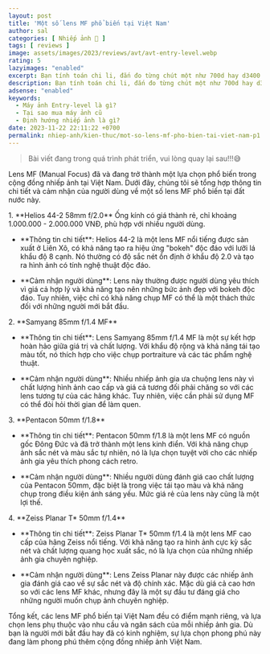 ```yaml
---
layout: post
title: 'Một số lens MF phổ biến tại Việt Nam'
author: sal
categories: [ Nhiếp ảnh 📸 ]
tags: [ reviews ]
image: assets/images/2023/reviews/avt/avt-entry-level.webp
rating: 5
lazyimages: "enabled"
excerpt: Bạn tính toán chi li, đắn đo từng chút một như 700d hay d3400 chụp nét hơn, thì bài viết này là của bạn. Những chiếc máy entry-level rẻ những cũng là đắt. Tại sao vậy?
description: Bạn tính toán chi li, đắn đo từng chút một như 700d hay d3400 chụp nét hơn, thì bài viết này là của bạn. Những chiếc máy entry-level rẻ những cũng là đắt. Tại sao vậy?
adsense: "enabled"
keywords:
  - Máy ảnh Entry-level là gì?
  - Tại sao mua máy ảnh cũ
  - Định hướng nhiếp ảnh là gì?
date: 2023-11-22 22:11:22 +0700
permalink: nhiep-anh/kien-thuc/mot-so-lens-mf-pho-bien-tai-viet-nam-p1
---
```


> Bài viết đang trong quá trình phát triển, vui lòng quay lại sau!!!😅

Lens MF (Manual Focus) đã và đang trở thành một lựa chọn phổ biến trong cộng đồng nhiếp ảnh tại Việt Nam. Dưới đây, chúng tôi sẽ tổng hợp thông tin chi tiết và cảm nhận của người dùng về một số lens MF phổ biến tại đất nước này.

1\. \*\*Helios 44-2 58mm f/2.0\*\* Ống kính có giá thành rẻ, chỉ khoảng 1.000.000 - 2.000.000 VNĐ, phù hợp với nhiều người dùng.
  - \*\*Thông tin chi tiết\*\*: Helios 44-2 là một lens MF nổi tiếng được sản xuất ở Liên Xô, có khả năng tạo ra hiệu ứng "bokeh" độc đáo với lưỡi lá khẩu độ 8 cạnh. Nó thường có độ sắc nét ổn định ở khẩu độ 2.0 và tạo ra hình ảnh có tính nghệ thuật độc đáo.

  - \*\*Cảm nhận người dùng\*\*: Lens này thường được người dùng yêu thích vì giá cả hợp lý và khả năng tạo nên những bức ảnh đẹp với bokeh độc đáo. Tuy nhiên, việc chỉ có khả năng chụp MF có thể là một thách thức đối với những người mới bắt đầu.

2\. \*\*Samyang 85mm f/1.4 MF\*\*
  - \*\*Thông tin chi tiết\*\*: Lens Samyang 85mm f/1.4 MF là một sự kết hợp hoàn hảo giữa giá trị và chất lượng. Với khẩu độ rộng và khả năng tái tạo màu tốt, nó thích hợp cho việc chụp portraiture và các tác phẩm nghệ thuật.

  - \*\*Cảm nhận người dùng\*\*: Nhiều nhiếp ảnh gia ưa chuộng lens này vì chất lượng hình ảnh cao cấp và giá cả tương đối phải chăng so với các lens tương tự của các hãng khác. Tuy nhiên, việc cần phải sử dụng MF có thể đòi hỏi thời gian để làm quen.

3\. \*\*Pentacon 50mm f/1.8\*\*
  - \*\*Thông tin chi tiết\*\*: Pentacon 50mm f/1.8 là một lens MF có nguồn gốc Đông Đức và đã trở thành một lens kinh điển. Với khả năng chụp ảnh sắc nét và màu sắc tự nhiên, nó là lựa chọn tuyệt vời cho các nhiếp ảnh gia yêu thích phong cách retro.

  - \*\*Cảm nhận người dùng\*\*: Nhiều người dùng đánh giá cao chất lượng của Pentacon 50mm, đặc biệt là trong việc tái tạo màu và khả năng chụp trong điều kiện ánh sáng yếu. Mức giá rẻ của lens này cũng là một lợi thế.

4\. \*\*Zeiss Planar T\* 50mm f/1.4\*\*
  - \*\*Thông tin chi tiết\*\*: Zeiss Planar T\* 50mm f/1.4 là một lens MF cao cấp của hãng Zeiss nổi tiếng. Với khả năng tạo ra hình ảnh cực kỳ sắc nét và chất lượng quang học xuất sắc, nó là lựa chọn của những nhiếp ảnh gia chuyên nghiệp.

  - \*\*Cảm nhận người dùng\*\*: Lens Zeiss Planar này được các nhiếp ảnh gia đánh giá cao về sự sắc nét và độ chính xác. Mặc dù giá cả cao hơn so với các lens MF khác, nhưng đây là một sự đầu tư đáng giá cho những người muốn chụp ảnh chuyên nghiệp.

Tổng kết, các lens MF phổ biến tại Việt Nam đều có điểm mạnh riêng, và lựa chọn lens phụ thuộc vào nhu cầu và ngân sách của mỗi nhiếp ảnh gia. Dù bạn là người mới bắt đầu hay đã có kinh nghiệm, sự lựa chọn phong phú này đang làm phong phú thêm cộng đồng nhiếp ảnh Việt Nam.
